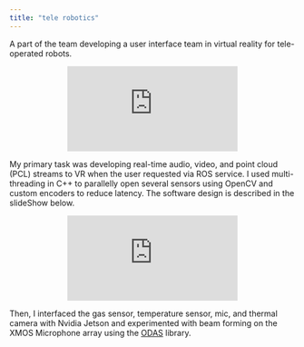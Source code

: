 ```yaml
---
title: "tele robotics"
---
```


A part of the team developing a user interface team in virtual reality for tele-operated robots.

<center><iframe src="https://www.youtube.com/embed/vl5wQ8cF8U4" title="IIT and INAIL are working together to increase safety of workers" frameborder="0" allow="accelerometer; autoplay; clipboard-write; encrypted-media; gyroscope; picture-in-picture" allowfullscreen></iframe></center>

My primary task was developing real-time audio, video, and point cloud (PCL) streams to VR when the user requested via ROS service. I used multi-threading in C++ to parallelly open several sensors using OpenCV and custom encoders to reduce latency. The software design is described in the slideShow below.

<center><iframe src="https://www.youtube.com/embed/db5fdoCdh4U" title="Design of Vicario Sever" frameborder="0" allow="accelerometer; autoplay; clipboard-write; encrypted-media; gyroscope; picture-in-picture" allowfullscreen></iframe></center>

Then, I interfaced the gas sensor, temperature sensor, mic, and thermal camera with Nvidia Jetson and experimented with beam forming on the XMOS Microphone array using the [ODAS](https://github.com/introlab/odas) library. 

<script defer src="https://cdn.commento.io/js/commento.js"></script>
<div id="commento"></div>